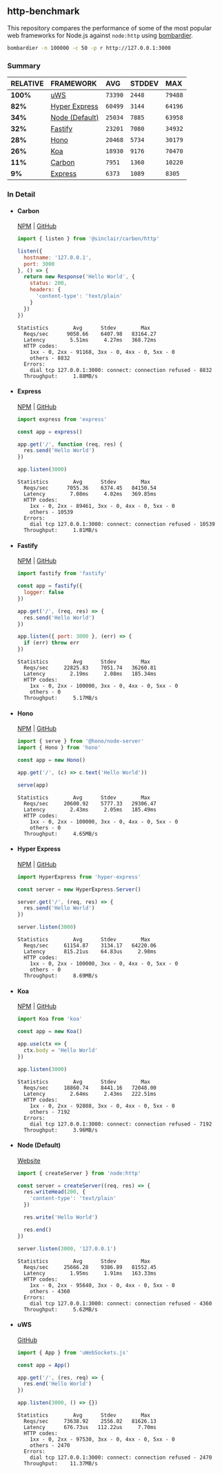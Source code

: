 ## http-benchmark

This repository compares the performance of some of the most popular web frameworks for Node.js against `node:http` using [bombardier](https://github.com/codesenberg/bombardier).

```bash
bombardier -n 100000 -c 50 -p r http://127.0.0.1:3000
```

### Summary

| RELATIVE | FRAMEWORK | AVG | STDDEV | MAX |
| :--- | :--- | :--- | :--- | :--- |
| **100%** | [uWS](#uws) | `73390` | `2448` | `79488` |
| **82%** | [Hyper Express](#hyper-express) | `60499` | `3144` | `64196` |
| **34%** | [Node (Default)](#node-default) | `25034` | `7885` | `63958` |
| **32%** | [Fastify](#fastify) | `23201` | `7080` | `34932` |
| **28%** | [Hono](#hono) | `20468` | `5734` | `30179` |
| **26%** | [Koa](#koa) | `18930` | `9176` | `70470` |
| **11%** | [Carbon](#carbon) | `7951` | `1360` | `10220` |
| **9%** | [Express](#express) | `6373` | `1089` | `8305` |


### In Detail

- #### Carbon
  [NPM](https://npmjs.com/@sinclair/carbon) | [GitHub](https://github.com/sinclairzx81/carbon)
  ```js
  import { listen } from '@sinclair/carbon/http'

  listen({
    hostname: '127.0.0.1',
    port: 3000
  }, () => {
    return new Response('Hello World', {
      status: 200,
      headers: {
        'content-type': 'text/plain'
      }
    })
  })
  ```

  ```
  Statistics        Avg      Stdev        Max
    Reqs/sec      9058.66    6407.98   83164.27
    Latency        5.51ms     4.27ms   368.72ms
    HTTP codes:
      1xx - 0, 2xx - 91168, 3xx - 0, 4xx - 0, 5xx - 0
      others - 8832
    Errors:
      dial tcp 127.0.0.1:3000: connect: connection refused - 8832
    Throughput:     1.88MB/s
  ```

- #### Express
  [NPM](https://npmjs.com/express) | [GitHub](https://github.com/expressjs/express)
  ```js
  import express from 'express'

  const app = express()

  app.get('/', function (req, res) {
    res.send('Hello World')
  })

  app.listen(3000)
  ```

  ```
  Statistics        Avg      Stdev        Max
    Reqs/sec      7055.36    6374.45   84150.54
    Latency        7.08ms     4.02ms   369.85ms
    HTTP codes:
      1xx - 0, 2xx - 89461, 3xx - 0, 4xx - 0, 5xx - 0
      others - 10539
    Errors:
      dial tcp 127.0.0.1:3000: connect: connection refused - 10539
    Throughput:     1.81MB/s
  ```

- #### Fastify
  [NPM](https://npmjs.com/fastify) | [GitHub](https://github.com/fastify/fastify)
  ```js
  import fastify from 'fastify'

  const app = fastify({
    logger: false
  })

  app.get('/', (req, res) => {
    res.send('Hello World')
  })

  app.listen({ port: 3000 }, (err) => {
    if (err) throw err
  })
  ```

  ```
  Statistics        Avg      Stdev        Max
    Reqs/sec     22825.83    7051.74   36260.81
    Latency        2.19ms     2.08ms   185.34ms
    HTTP codes:
      1xx - 0, 2xx - 100000, 3xx - 0, 4xx - 0, 5xx - 0
      others - 0
    Throughput:     5.17MB/s
  ```

- #### Hono
  [NPM](https://npmjs.com/hono) | [GitHub](https://github.com/honojs/hono)
  ```js
  import { serve } from '@hono/node-server'
  import { Hono } from 'hono'

  const app = new Hono()

  app.get('/', (c) => c.text('Hello World'))

  serve(app)
  ```

  ```
  Statistics        Avg      Stdev        Max
    Reqs/sec     20600.92    5777.33   29306.47
    Latency        2.43ms     2.05ms   185.49ms
    HTTP codes:
      1xx - 0, 2xx - 100000, 3xx - 0, 4xx - 0, 5xx - 0
      others - 0
    Throughput:     4.65MB/s
  ```

- #### Hyper Express
  [NPM](https://npmjs.com/hyper-express) | [GitHub](https://github.com/kartikk221/hyper-express)
  ```js
  import HyperExpress from 'hyper-express'

  const server = new HyperExpress.Server()

  server.get('/', (req, res) => {
    res.send('Hello World')
  })

  server.listen(3000)
  ```

  ```
  Statistics        Avg      Stdev        Max
    Reqs/sec     61154.87    3134.17   64220.06
    Latency      815.21us    64.83us     2.98ms
    HTTP codes:
      1xx - 0, 2xx - 100000, 3xx - 0, 4xx - 0, 5xx - 0
      others - 0
    Throughput:     8.69MB/s
  ```

- #### Koa
  [NPM](https://npmjs.com/koa) | [GitHub](https://github.com/koajs/koa)
  ```js
  import Koa from 'koa'

  const app = new Koa()

  app.use(ctx => {
    ctx.body = 'Hello World'
  })

  app.listen(3000)
  ```

  ```
  Statistics        Avg      Stdev        Max
    Reqs/sec     18860.74    8441.16   72048.00
    Latency        2.64ms     2.43ms   222.51ms
    HTTP codes:
      1xx - 0, 2xx - 92808, 3xx - 0, 4xx - 0, 5xx - 0
      others - 7192
    Errors:
      dial tcp 127.0.0.1:3000: connect: connection refused - 7192
    Throughput:     3.96MB/s
  ```

- #### Node (Default)
  [Website](https://nodejs.org/api/http.html)
  ```js
  import { createServer } from 'node:http'

  const server = createServer((req, res) => {
    res.writeHead(200, {
      'content-type': 'text/plain'
    })

    res.write('Hello World')

    res.end()
  })

  server.listen(3000, '127.0.0.1')
  ```

  ```
  Statistics        Avg      Stdev        Max
    Reqs/sec     25666.28    9386.89   81552.45
    Latency        1.95ms     1.91ms   163.33ms
    HTTP codes:
      1xx - 0, 2xx - 95640, 3xx - 0, 4xx - 0, 5xx - 0
      others - 4360
    Errors:
      dial tcp 127.0.0.1:3000: connect: connection refused - 4360
    Throughput:     5.62MB/s
  ```

- #### uWS
  [GitHub](https://github.com/uNetworking/uWebSockets.js)
  ```js
  import { App } from 'uWebSockets.js'

  const app = App()

  app.get('/', (res, req) => {
    res.end('Hello World')
  })

  app.listen(3000, () => {})
  ```

  ```
  Statistics        Avg      Stdev        Max
    Reqs/sec     73638.92    2556.02   81626.13
    Latency      676.73us   112.22us     7.70ms
    HTTP codes:
      1xx - 0, 2xx - 97530, 3xx - 0, 4xx - 0, 5xx - 0
      others - 2470
    Errors:
      dial tcp 127.0.0.1:3000: connect: connection refused - 2470
    Throughput:    11.37MB/s
  ```


